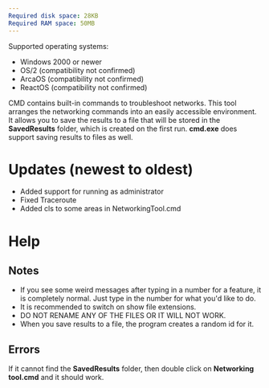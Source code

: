 ```yaml
---
Required disk space: 28KB
Required RAM space: 50MB
---
```

Supported operating systems:
- Windows 2000 or newer
- OS/2 (compatibility not confirmed)
- ArcaOS (compatibility not confirmed)
- ReactOS (compatibility not confirmed)

CMD contains built-in commands to troubleshoot networks. 
This tool arranges the networking commands into an easily accessible environment.
It allows you to save the results to a file that will be 
stored in the **SavedResults** folder, which is created on the first run.
**cmd.exe** does support saving results to files as well.         
# Updates (newest to oldest)
- Added support for running as administrator
- Fixed Traceroute
- Added cls to some areas in NetworkingTool.cmd
# Help
## Notes
- If you see some weird messages after typing in a number for a feature, it is completely normal. Just type in the number for what you'd like to do.
- It is recommended to switch on show file extensions.
- DO NOT RENAME ANY OF THE FILES OR IT WILL NOT WORK.
- When you save results to a file, the program creates a random id for it.
  
## Errors

If it cannot find the **SavedResults** folder,
then double click on **Networking tool.cmd** and it should work.
